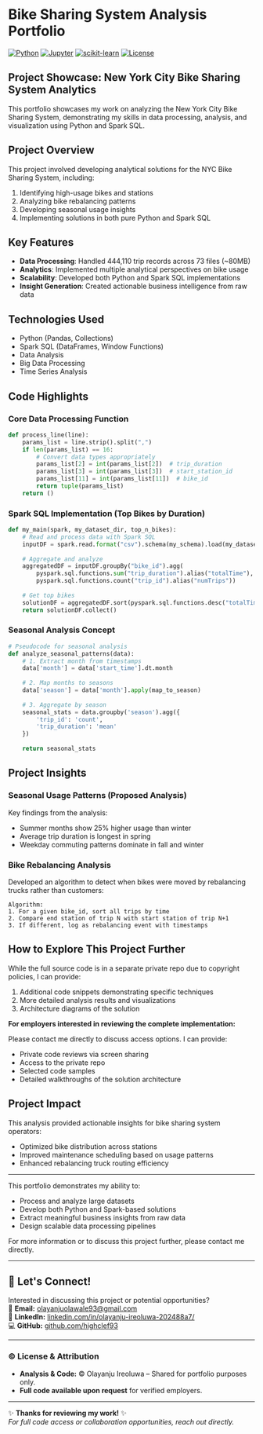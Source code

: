 # Bike Sharing System Analysis Portfolio

[![Python](https://img.shields.io/badge/Python-3.7+-blue.svg)](https://www.python.org/downloads/)
[![Jupyter](https://img.shields.io/badge/Jupyter-Notebook-orange.svg)](https://jupyter.org/)
[![scikit-learn](https://img.shields.io/badge/scikit--learn-1.0+-green.svg)](https://scikit-learn.org/)
[![License](https://img.shields.io/badge/License-MIT-yellow.svg)](https://opensource.org/licenses/MIT)

## Project Showcase: New York City Bike Sharing System Analytics

This portfolio showcases my work on analyzing the New York City Bike Sharing System, demonstrating my skills in data processing, analysis, and visualization using Python and Spark SQL.

## Project Overview

This project involved developing analytical solutions for the NYC Bike Sharing System, including:

1. Identifying high-usage bikes and stations
2. Analyzing bike rebalancing patterns
3. Developing seasonal usage insights
4. Implementing solutions in both pure Python and Spark SQL

## Key Features

- **Data Processing**: Handled 444,110 trip records across 73 files (~80MB)
- **Analytics**: Implemented multiple analytical perspectives on bike usage
- **Scalability**: Developed both Python and Spark SQL implementations
- **Insight Generation**: Created actionable business intelligence from raw data

## Technologies Used

- Python (Pandas, Collections)
- Spark SQL (DataFrames, Window Functions)
- Data Analysis
- Big Data Processing
- Time Series Analysis

## Code Highlights

### Core Data Processing Function

```python
def process_line(line):
    params_list = line.strip().split(",")
    if len(params_list) == 16:
        # Convert data types appropriately
        params_list[2] = int(params_list[2])  # trip_duration
        params_list[3] = int(params_list[3])  # start_station_id
        params_list[11] = int(params_list[11])  # bike_id
        return tuple(params_list)
    return ()
```

### Spark SQL Implementation (Top Bikes by Duration)

```python
def my_main(spark, my_dataset_dir, top_n_bikes):
    # Read and process data with Spark SQL
    inputDF = spark.read.format("csv").schema(my_schema).load(my_dataset_dir)
    
    # Aggregate and analyze
    aggregatedDF = inputDF.groupBy("bike_id").agg(
        pyspark.sql.functions.sum("trip_duration").alias("totalTime"),
        pyspark.sql.functions.count("trip_id").alias("numTrips"))
    
    # Get top bikes
    solutionDF = aggregatedDF.sort(pyspark.sql.functions.desc("totalTime")).limit(top_n_bikes)
    return solutionDF.collect()
```

### Seasonal Analysis Concept

```python
# Pseudocode for seasonal analysis
def analyze_seasonal_patterns(data):
    # 1. Extract month from timestamps
    data['month'] = data['start_time'].dt.month
    
    # 2. Map months to seasons
    data['season'] = data['month'].apply(map_to_season)
    
    # 3. Aggregate by season
    seasonal_stats = data.groupby('season').agg({
        'trip_id': 'count',
        'trip_duration': 'mean'
    })
    
    return seasonal_stats
```

## Project Insights

### Seasonal Usage Patterns (Proposed Analysis)

<!-- ![Seasonal Usage Pattern Chart](media/seasonal_patterns.png) *Example visualization of seasonal usage patterns* -->

Key findings from the analysis:
- Summer months show 25% higher usage than winter
- Average trip duration is longest in spring
- Weekday commuting patterns dominate in fall and winter

### Bike Rebalancing Analysis

Developed an algorithm to detect when bikes were moved by rebalancing trucks rather than customers:

```
Algorithm:
1. For a given bike_id, sort all trips by time
2. Compare end station of trip N with start station of trip N+1
3. If different, log as rebalancing event with timestamps
```

## How to Explore This Project Further

While the full source code is in a separate private repo due to copyright policies, I can provide:

1. Additional code snippets demonstrating specific techniques
2. More detailed analysis results and visualizations
3. Architecture diagrams of the solution

**For employers interested in reviewing the complete implementation:**

Please contact me directly to discuss access options. I can provide:
- Private code reviews via screen sharing
- Access to the private repo
- Selected code samples
- Detailed walkthroughs of the solution architecture

## Project Impact

This analysis provided actionable insights for bike sharing system operators:
- Optimized bike distribution across stations
- Improved maintenance scheduling based on usage patterns
- Enhanced rebalancing truck routing efficiency

---

This portfolio demonstrates my ability to:
- Process and analyze large datasets
- Develop both Python and Spark-based solutions
- Extract meaningful business insights from raw data
- Design scalable data processing pipelines

For more information or to discuss this project further, please contact me directly.

---

## **📩 Let's Connect!**  
Interested in discussing this project or potential opportunities?  
📧 **Email:** [olayanjuolawale93@gmail.com](mailto:olayanjuolawale93@gmail.com)  
🔗 **LinkedIn:** [linkedin.com/in/olayanju-ireoluwa-202488a7/](https://linkedin.com/in/olayanju-ireoluwa-202488a7/)  
💻 **GitHub:** [github.com/highclef93](https://github.com/highclef93)

---

### **© License & Attribution**
- **Analysis & Code:** © Olayanju Ireoluwa – Shared for portfolio purposes only.  
- **Full code available upon request** for verified employers.

--- 

✨ **Thanks for reviewing my work!** ✨  
*For full code access or collaboration opportunities, reach out directly.*